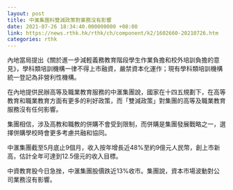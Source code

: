 ```yaml
---
layout: post
title: 中滙集團料雙減政策對業務沒有影響
date: 2021-07-26 18:34:40.000000000 +08:00
link: https://news.rthk.hk/rthk/ch/component/k2/1602660-20210726.htm
categories: rthk
---
```


內地當局提出《關於進一步減輕義務教育階段學生作業負擔和校外培訓負擔的意見》，學科類培訓機構一律不得上市融資，嚴禁資本化運作；現有學科類培訓機構統一登記為非營利性機構。

在內地提供民辦高等及職業教育服務的中滙集團說，國家在十四五規劃下，在高等教育和職業教育方面有更多的利好政策，而「雙減政策」對集團的高等及職業教育服務沒有任何影響。

集團相信，涉及高教和職教的併購不會受到限制，而併購是集團發展戰略之一，選擇併購學校時會更多考慮共融和協同。

中滙集團截至5月底止9個月，收入按年增長近48%至約9億元人民幣，創上市新高，估計全年可達到12.5億元的收入目標。

中資教育股今日急挫，中滙集團股價跌近13%收市。集團說，資本市場波動對公司業務沒有影響。
